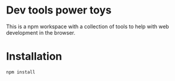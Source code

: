 # Dev tools power toys

This is a npm workspace with a collection of tools to help with web development in the browser.

# Installation

```bash
npm install
```
